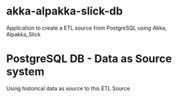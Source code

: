 # akka-alpakka-slick-db
Application to create a ETL source from PostgreSQL using Akka, Alpakka_Slick

# PostgreSQL DB - Data as Source system
Using historical data as source to this ETL Source
